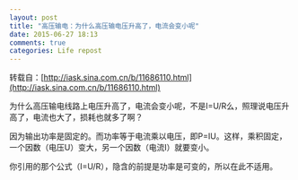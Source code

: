 ```yaml
---
layout: post
title: "高压输电：为什么高压输电压升高了，电流会变小呢"
date: 2015-06-27 18:13
comments: true
categories: Life repost
---
```


转载自：[http://iask.sina.com.cn/b/11686110.html](http://iask.sina.com.cn/b/11686110.html)

为什么高压输电线路上电压升高了，电流会变小呢，不是I=U/R么，照理说电压升高了，电流也大了，损耗也就多了啊？

<!-- more -->

因为输出功率是固定的。而功率等于电流乘以电压，即P=IU。这样，乘积固定，一个因数（电压U）变大，另一个因数（电流I）就要变小。

你引用的那个公式（I=U/R），隐含的前提是功率是可变的，所以在此不适用。
